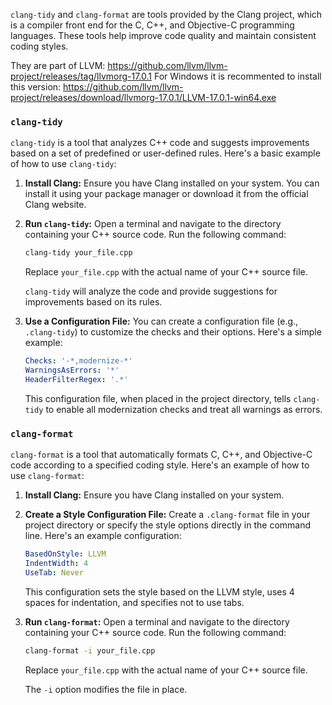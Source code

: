 `clang-tidy` and `clang-format` are tools provided by the Clang project, which is a compiler front end for the C, C++, and Objective-C programming languages. These tools help improve code quality and maintain consistent coding styles.

They are part of LLVM: https://github.com/llvm/llvm-project/releases/tag/llvmorg-17.0.1
For Windows it is recommented to install this version: https://github.com/llvm/llvm-project/releases/download/llvmorg-17.0.1/LLVM-17.0.1-win64.exe

### `clang-tidy`

`clang-tidy` is a tool that analyzes C++ code and suggests improvements based on a set of predefined or user-defined rules. Here's a basic example of how to use `clang-tidy`:

1. **Install Clang:**
   Ensure you have Clang installed on your system. You can install it using your package manager or download it from the official Clang website.

2. **Run `clang-tidy`:**
   Open a terminal and navigate to the directory containing your C++ source code. Run the following command:

   ```bash
   clang-tidy your_file.cpp
   ```

   Replace `your_file.cpp` with the actual name of your C++ source file.

   `clang-tidy` will analyze the code and provide suggestions for improvements based on its rules.

3. **Use a Configuration File:**
   You can create a configuration file (e.g., `.clang-tidy`) to customize the checks and their options. Here's a simple example:

   ```yaml
   Checks: '-*,modernize-*'
   WarningsAsErrors: '*'
   HeaderFilterRegex: '.*'
   ```

   This configuration file, when placed in the project directory, tells `clang-tidy` to enable all modernization checks and treat all warnings as errors.

### `clang-format`

`clang-format` is a tool that automatically formats C, C++, and Objective-C code according to a specified coding style. Here's an example of how to use `clang-format`:

1. **Install Clang:**
   Ensure you have Clang installed on your system.

2. **Create a Style Configuration File:**
   Create a `.clang-format` file in your project directory or specify the style options directly in the command line. Here's an example configuration:

   ```yaml
   BasedOnStyle: LLVM
   IndentWidth: 4
   UseTab: Never
   ```

   This configuration sets the style based on the LLVM style, uses 4 spaces for indentation, and specifies not to use tabs.

3. **Run `clang-format`:**
   Open a terminal and navigate to the directory containing your C++ source code. Run the following command:

   ```bash
   clang-format -i your_file.cpp
   ```

   Replace `your_file.cpp` with the actual name of your C++ source file.

   The `-i` option modifies the file in place.
